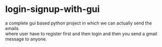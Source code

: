 # login-signup-with-gui
a complete gui based python project in which we can actually send the emails  
where user have to register first and then login and then you send a gmail message to anyone.
